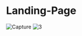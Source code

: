 # Landing-Page

![Capture](https://github.com/user-attachments/assets/c2e83156-4546-4f05-9aab-66aa31aee20c)
![3](https://github.com/user-attachments/assets/85c67230-3eca-477d-aebc-a6e7dc60597d)
